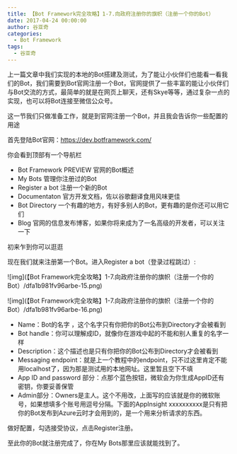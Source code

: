```yaml
---
title: 【Bot Framework完全攻略】1-7.向政府注册你的旗帜（注册一个你的Bot）
date: 2017-04-24 00:00:00
author: 谷亚奇
categories:
  - Bot Framework
tags:
  - 谷亚奇
---
```


上一篇文章中我们实现的本地的Bot搭建及测试，为了能让小伙伴们也能看一看我们的Bot，我们需要到Bot官网注册一个Bot，官网提供了一些丰富的能让小伙伴们与Bot交流的方式，最简单的就是在网页上聊天，还有Skye等等，通过复杂一点的实现，也可以将Bot连接至微信公众号。

这一节我们只做准备工作，就是到官网注册一个Bot，并且我会告诉你一些配置的用途

<!-- More -->

首先登陆Bot官网：https://dev.botframework.com/

你会看到顶部有一个导航栏

- Bot Framework PREVIEW 官网的Bot概述
- My Bots 管理你注册过的Bot
- Register a bot 注册一个新的Bot
- Documentaton 官方开发文档，佐以谷歌翻译食用风味更佳
- Bot Directory 一个有趣的地方，有好多别人的Bot，更有趣的是你还可以用它们
- Blog 官网的信息发布博客，如果你将来成为了一名高级的开发者，可以关注一下

初来乍到你可以逛逛

现在我们就来注册第一个Bot。进入Register a bot（登录过程跳过）:

![img](【Bot Framework完全攻略】1-7.向政府注册你的旗帜（注册一个你的Bot）/dfa1b981fv96arbe-15.png)

![img](【Bot Framework完全攻略】1-7.向政府注册你的旗帜（注册一个你的Bot）/dfa1b981fv96arbe-16.png)

- Name：Bot的名字 ，这个名字只有你把你的Bot公布到Directory才会被看到
- Bot handle：你可以理解成ID，就像你在游戏中起的不能和别人重复的名字一样
- Description：这个描述也是只有你把你的Bot公布到Directory才会被看到
- Messaging endpoint：就是上一个教程中的endpoint，只不过这里肯定不能用localhost了，因为那是测试用的本地网址。这里暂且空下不填
- App ID and password 部分：点那个蓝色按钮，微软会为你生成AppID还有密钥，你要妥善保管
- Admin部分：Owners是主人。这个不用改，上面写的应该就是你的微软账号，如果想填多个账号用逗号分隔。下面的AppInsight xxxxxxxxxx是只有把你的Bot发布到Azure云时才会用到的，是一个用来分析请求的东西。

做好配置，勾选接受协议，点击Register注册。

至此你的Bot就注册完成了，你在My Bots那里应该就能找到了。
